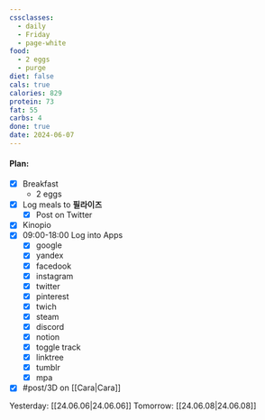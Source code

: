 ```yaml
---
cssclasses:
  - daily
  - Friday
  - page-white
food:
  - 2 eggs
  - purge
diet: false
cals: true
calories: 829
protein: 73
fat: 55
carbs: 4
done: true
date: 2024-06-07
---
```

#### Plan:
- [x] Breakfast
	- 2 eggs
- [x] Log meals to **필라이즈**
	- [x] Post on Twitter
- [x] Kinopio
- [x] 09:00-18:00 Log into Apps
	- [x] google
	- [x] yandex
	- [x] facedook
	- [x] instagram
	- [x] twitter
	- [x] pinterest
	- [x] twich
	- [x] steam
	- [x] discord
	- [x] notion
	- [x] toggle track
	- [x] linktree
	- [x] tumblr
	- [x] mpa
- [x] #post/3D on [[Cara|Cara]]

Yesterday: [[24.06.06|24.06.06]]
Tomorrow: [[24.06.08|24.06.08]]